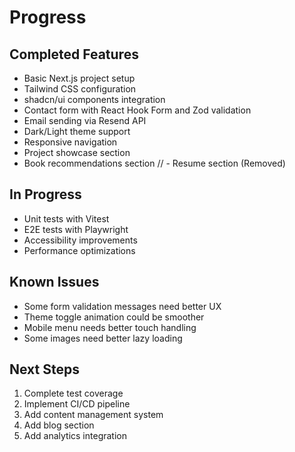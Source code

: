 # Progress

## Completed Features

- Basic Next.js project setup
- Tailwind CSS configuration
- shadcn/ui components integration
- Contact form with React Hook Form and Zod validation
- Email sending via Resend API
- Dark/Light theme support
- Responsive navigation
- Project showcase section
- Book recommendations section
  // - Resume section (Removed)

## In Progress

- Unit tests with Vitest
- E2E tests with Playwright
- Accessibility improvements
- Performance optimizations

## Known Issues

- Some form validation messages need better UX
- Theme toggle animation could be smoother
- Mobile menu needs better touch handling
- Some images need better lazy loading

## Next Steps

1. Complete test coverage
2. Implement CI/CD pipeline
3. Add content management system
4. Add blog section
5. Add analytics integration
